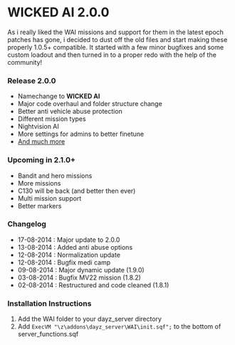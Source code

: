 WICKED AI 2.0.0
==============

As i really liked the WAI missions and support for them in the latest epoch patches has gone, i decided to dust off the old files and start making these properly 1.0.5+ compatible. It started with a few minor bugfixes and some custom loadout and then turned in to a proper redo with the help of the community!

### Release 2.0.0
- Namechange to **WICKED AI**
- Major code overhaul and folder structure change
- Better anti vehicle abuse protection
- Different mission types
- Nightvision AI
- More settings for admins to better finetune
- [And much more](https://github.com/f3cuk/WAI-ZOMBIELAND/blob/Testbranch/changelist.md)

### Upcoming in 2.1.0+
- Bandit and hero missions
- More missions
- C130 will be back (and better then ever)
- Multi mission support
- Better markers

### Changelog
- 17-08-2014 : Major update to 2.0.0
- 13-08-2014 : Added anti abuse options
- 12-08-2014 : Normalization update
- 12-08-2014 : Bugfix medi camp
- 09-08-2014 : Major dynamic update (1.9.0)
- 03-08-2014 : Bugfix MV22 mission (1.8.2)
- 02-08-2014 : Restructured and code cleaned (1.8.1)

### Installation Instructions

1. Add the WAI folder to your dayz_server directory
2. Add `ExecVM "\z\addons\dayz_server\WAI\init.sqf";` to the bottom of server_functions.sqf
